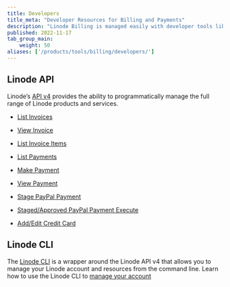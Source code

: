 ```yaml
---
title: Developers
title_meta: "Developer Resources for Billing and Payments"
description: "Linode Billing is managed easily with developer tools like the Linode API or CLI."
published: 2022-11-17
tab_group_main:
    weight: 50
aliases: ['/products/tools/billing/developers/']
---
```


## Linode API

Linode’s [API v4](/docs/api) provides the ability to programmatically manage the full range of Linode products and services.

- [List Invoices](/docs/api/account/#list-invoices)

- [View Invoice](/docs/api/account/#view-invoice)

- [List Invoice Items](/docs/api/account/#list-invoice-items)

- [List Payments](/docs/api/account/#list-payments)

- [Make Payment](/docs/api/account/#make-payment)

- [View Payment](/docs/api/account/#view-payment)

- [Stage PayPal Payment](/docs/api/account/#stage-paypal-payment)

- [Staged/Approved PayPal Payment Execute](/docs/api/account/#stagedapproved-paypal-payment-execute)

- [Add/Edit Credit Card](/docs/api/account/#addedit-credit-card)

## Linode CLI

The [Linode CLI](https://github.com/linode/linode-cli) is a wrapper around the Linode API v4 that allows you to manage your Linode account and resources from the command line. Learn how to use the Linode CLI to [manage your account](/docs/products/tools/cli/guides/account/)
